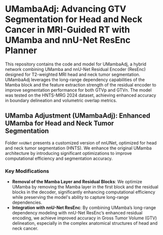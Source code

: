 # UMambaAdj: Advancing GTV Segmentation for Head and Neck Cancer in MRI-Guided RT with UMamba and nnU-Net ResEnc Planner
This repository contains the code and model for UMambaAdj, a hybrid network combining UMamba and nnU-Net Residual Encoder (ResEnc) designed for T2-weighted MRI head and neck tumor segmentation. UMambaAdj leverages the long-range dependency capabilities of the Mamba block and the feature extraction strength of the residual encoder to improve segmentation performance for both GTVp and GTVn. The model was tested on the HNTS-MRG 2024 dataset, achieving enhanced accuracy in boundary delineation and volumetric overlap metrics.

## UMamba Adjustment (UMambaAdj): Enhanced UMamba for Head and Neck Tumor Segmentation
Folder ```nnUNet``` presents a customized version of nnUNet, optimized for head and neck tumor segmentation (HNTS). We enhance the original UMamba architecture by introducing significant optimizations to improve computational efficiency and segmentation accuracy.

### Key Modifications
- **Removal of the Mamba Layer and Residual Blocks**: We optimize UMamba by removing the Mamba layer in the first block and the residual blocks in the decoder, significantly enhancing computational efficiency while preserving the model's ability to capture long-range dependencies.
- **Integration with nnU-Net ResEnc**: By combining UMamba’s long-range dependency modeling with nnU-Net ResEnc’s enhanced residual encoding, we achieve improved accuracy in Gross Tumor Volume (GTV) delineation, especially in the complex anatomical structures of head and neck cancer.

